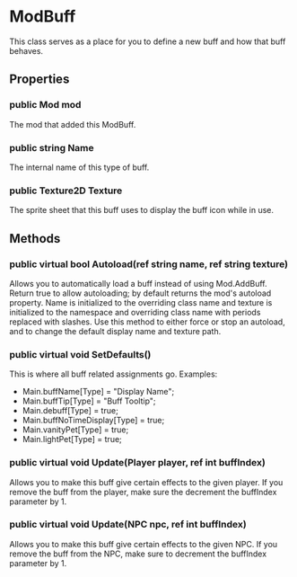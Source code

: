 # ModBuff

This class serves as a place for you to define a new buff and how that buff behaves. 

## Properties

### public Mod mod

The mod that added this ModBuff.

### public string Name

The internal name of this type of buff.

### public Texture2D Texture

The sprite sheet that this buff uses to display the buff icon while in use.

## Methods

### public virtual bool Autoload(ref string name, ref string texture)

Allows you to automatically load a buff instead of using Mod.AddBuff. Return true to allow autoloading; by default returns the mod's autoload property. Name is initialized to the overriding class name and texture is initialized to the namespace and overriding class name with periods replaced with slashes. Use this method to either force or stop an autoload, and to change the default display name and texture path.

### public virtual void SetDefaults()

This is where all buff related assignments go. Examples: 
* Main.buffName[Type] = "Display Name";
* Main.buffTip[Type] = "Buff Tooltip";
* Main.debuff[Type] = true;
* Main.buffNoTimeDisplay[Type] = true;
* Main.vanityPet[Type] = true;
* Main.lightPet[Type] = true;


### public virtual void Update(Player player, ref int buffIndex)

Allows you to make this buff give certain effects to the given player. If you remove the buff from the player, make sure the decrement the buffIndex parameter by 1.

### public virtual void Update(NPC npc, ref int buffIndex)

Allows you to make this buff give certain effects to the given NPC. If you remove the buff from the NPC, make sure to decrement the buffIndex parameter by 1.